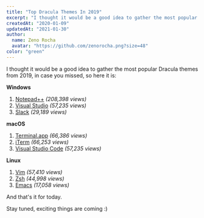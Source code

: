 ```yaml
---
title: "Top Dracula Themes In 2019"
excerpt: "I thought it would be a good idea to gather the most popular Dracula themes from 2019, in case you missed, so here it is."
createdAt: "2020-01-09"
updatedAt: "2021-01-30"
author:
  name: Zeno Rocha
  avatar: "https://github.com/zenorocha.png?size=48"
color: "green"
---
```


I thought it would be a good idea to gather the most popular Dracula themes from 2019, in case you missed, so here it is:

**Windows**

1. [Notepad++](/notepad-plus-plus) *(208,398 views)*
2. [Visual Studio](/visual-studio) *(57,235 views)*
3. [Slack](/slack) *(29,189 views)*

**macOS**

1. [Terminal.app](/terminal) *(66,386 views)*
2. [iTerm](/iterm) *(66,253 views)*
3. [Visual Studio Code](/visual-studio-code) *(57,235 views)*

**Linux**

1. [Vim](/vim) *(57,410 views)*
2. [Zsh](/zsh) *(44,998 views)*
3. [Emacs](/emacs) *(17,058 views)*

And that's it for today.

Stay tuned, exciting things are coming :)